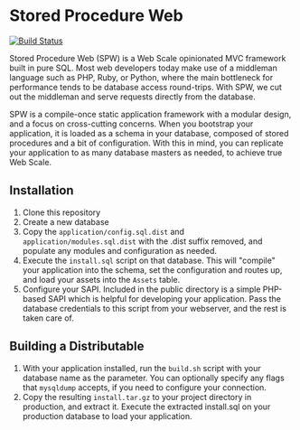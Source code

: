 # Stored Procedure Web

[![Build Status](https://travis-ci.org/TheFrozenFire/StoredProcedureWeb.png)](https://travis-ci.org/TheFrozenFire/StoredProcedureWeb)

Stored Procedure Web (SPW) is a Web Scale opinionated MVC framework built in
pure SQL. Most web developers today make use of a middleman language such as
PHP, Ruby, or Python, where the main bottleneck for performance tends to be
database access round-trips. With SPW, we cut out the middleman and serve
requests directly from the database.

SPW is a compile-once static application framework with a modular design, and
a focus on cross-cutting concerns. When you bootstrap your application, it is
loaded as a schema in your database, composed of stored procedures and a bit
of configuration. With this in mind, you can replicate your application to as
many database masters as needed, to achieve true Web Scale.

## Installation

1. Clone this repository
2. Create a new database
3. Copy the `application/config.sql.dist` and `application/modules.sql.dist`
with the .dist suffix removed, and populate any modules and configuration
as needed.
4. Execute the `install.sql` script on that database. This will "compile" your
application into the schema, set the configuration and routes up, and load your
assets into the `Assets` table.
5. Configure your SAPI. Included in the public directory is a simple PHP-based
SAPI which is helpful for developing your application. Pass the database
credentials to this script from your webserver, and the rest is taken care of.

## Building a Distributable

1. With your application installed, run the `build.sh` script with your database
name as the parameter. You can optionally specify any flags that `mysqldump`
accepts, if you need to configure your connection.
2. Copy the resulting `install.tar.gz` to your project directory in production,
and extract it. Execute the extracted install.sql on your production database
to load your application.
